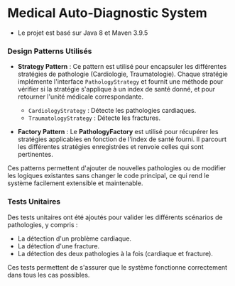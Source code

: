 # Medical Auto-Diagnostic System

- Le projet est basé sur Java 8 et Maven 3.9.5

### Design Patterns Utilisés

- **Strategy Pattern** : Ce pattern est utilisé pour encapsuler les différentes stratégies de pathologie (Cardiologie, Traumatologie). Chaque stratégie implémente l'interface `PathologyStrategy` et fournit une méthode pour vérifier si la stratégie s'applique à un index de santé donné, et pour retourner l'unité médicale correspondante.
  - `CardiologyStrategy` : Détecte les pathologies cardiaques.
  - `TraumatologyStrategy` : Détecte les fractures.

- **Factory Pattern** : Le **PathologyFactory** est utilisé pour récupérer les stratégies applicables en fonction de l'index de santé fourni. Il parcourt les différentes stratégies enregistrées et renvoie celles qui sont pertinentes.

Ces patterns permettent d'ajouter de nouvelles pathologies ou de modifier les logiques existantes sans changer le code principal, ce qui rend le système facilement extensible et maintenable.

### Tests Unitaires

Des tests unitaires ont été ajoutés pour valider les différents scénarios de pathologies, y compris :
- La détection d'un problème cardiaque.
- La détection d'une fracture.
- La détection des deux pathologies à la fois (cardiaque et fracture).

Ces tests permettent de s'assurer que le système fonctionne correctement dans tous les cas possibles.
